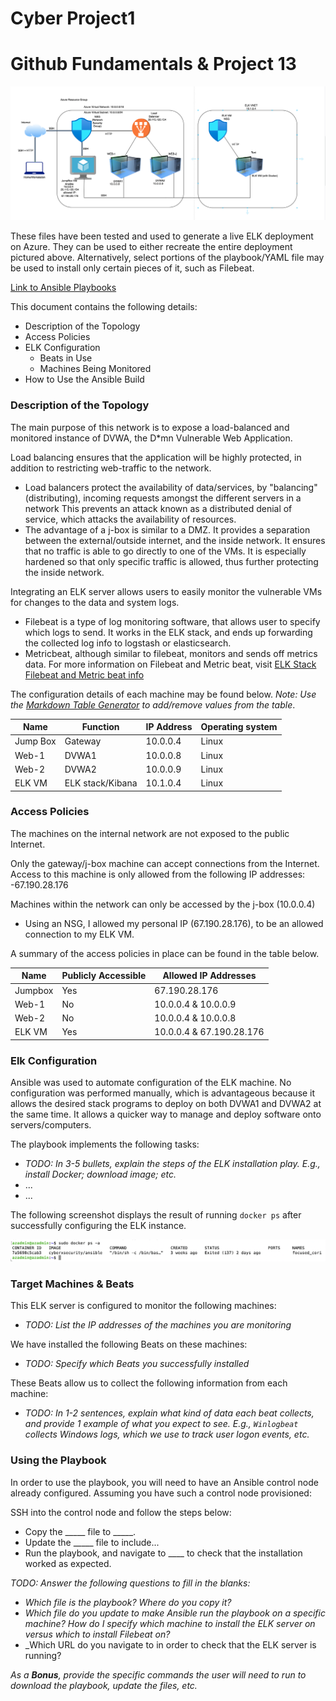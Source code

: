 # Cyber Project1
# Github Fundamentals & Project 13
![Azure VM Network Topology](https://github.com/abge0386/CyberProject1/blob/main/Images/Azure%20VM%20Diagram.png) 

These files have been tested and used to generate a live ELK deployment on Azure. They can be used to either recreate the entire deployment pictured above. Alternatively, select portions of the playbook/YAML file may be used to install only certain pieces of it, such as Filebeat.

  [Link to Ansible Playbooks](https://github.com/abge0386/CyberProject1/tree/main/Ansible)

This document contains the following details:
- Description of the Topology
- Access Policies
- ELK Configuration
  - Beats in Use
  - Machines Being Monitored
- How to Use the Ansible Build


### Description of the Topology

The main purpose of this network is to expose a load-balanced and monitored instance of DVWA, the D*mn Vulnerable Web Application.

Load balancing ensures that the application will be highly protected, in addition to restricting web-traffic to the network.
- Load balancers protect the availability of data/services, by "balancing" (distributing), incoming requests amongst the different servers in a network This prevents an attack known as a distributed denial of service, which attacks the availability of resources. 
- The advantage of a j-box is similar to a DMZ. It provides a separation between the external/outside internet, and the inside network.  It ensures that no traffic is able to go directly to one of the VMs. It is especially hardened so that only specific traffic is allowed, thus further protecting the inside network.

Integrating an ELK server allows users to easily monitor the vulnerable VMs for changes to the data and system logs.
- Filebeat is a type of log monitoring software, that allows user to specify which logs to send. It works in the ELK stack, and ends up forwarding the collected log info to logstash or elasticsearch.
- Metricbeat, although similar to filebeat, monitors and sends off metrics data.
For more information on Filebeat and Metric beat, visit [ELK Stack Filebeat and Metric beat info](https://www.elastic.co/guide/en/beats/filebeat/current/filebeat-overview.html)

The configuration details of each machine may be found below.
_Note: Use the [Markdown Table Generator](http://www.tablesgenerator.com/markdown_tables) to add/remove values from the table_.

| Name     | Function         | IP Address | Operating system |
|----------|------------------|------------|------------------|
| Jump Box | Gateway          | 10.0.0.4   | Linux            |
| Web-1    | DVWA1            | 10.0.0.8   | Linux            |
| Web-2    | DVWA2            | 10.0.0.9   | Linux            |
| ELK VM   | ELK stack/Kibana | 10.1.0.4   | Linux            |
### Access Policies

The machines on the internal network are not exposed to the public Internet. 

Only the gateway/j-box machine can accept connections from the Internet. Access to this machine is only allowed from the following IP addresses:
-67.190.28.176

Machines within the network can only be accessed by the j-box (10.0.0.4)
- Using an NSG, I allowed my personal IP (67.190.28.176), to be an allowed connection to my ELK VM.

A summary of the access policies in place can be found in the table below.

| Name    | Publicly Accessible | Allowed IP Addresses       |
|---------|---------------------|----------------------------|
| Jumpbox | Yes                 | 67.190.28.176              |
| Web-1   | No                  | 10.0.0.4 & 10.0.0.9      |
| Web-2   | No                  | 10.0.0.4 & 10.0.0.8      |
| ELK VM  | Yes                 | 10.0.0.4 & 67.190.28.176 |

### Elk Configuration

Ansible was used to automate configuration of the ELK machine. No configuration was performed manually, which is advantageous because it allows the desired stack programs to deploy on both DVWA1 and DVWA2 at the same time. It allows a quicker way to manage and deploy software onto servers/computers. 

The playbook implements the following tasks:
- _TODO: In 3-5 bullets, explain the steps of the ELK installation play. E.g., install Docker; download image; etc._
- ...
- ...

The following screenshot displays the result of running `docker ps` after successfully configuring the ELK instance.

![docker ps](https://github.com/abge0386/CyberProject1/blob/main/Images/docker-ps.png)

### Target Machines & Beats
This ELK server is configured to monitor the following machines:
- _TODO: List the IP addresses of the machines you are monitoring_

We have installed the following Beats on these machines:
- _TODO: Specify which Beats you successfully installed_

These Beats allow us to collect the following information from each machine:
- _TODO: In 1-2 sentences, explain what kind of data each beat collects, and provide 1 example of what you expect to see. E.g., `Winlogbeat` collects Windows logs, which we use to track user logon events, etc._

### Using the Playbook
In order to use the playbook, you will need to have an Ansible control node already configured. Assuming you have such a control node provisioned: 

SSH into the control node and follow the steps below:
- Copy the _____ file to _____.
- Update the _____ file to include...
- Run the playbook, and navigate to ____ to check that the installation worked as expected.

_TODO: Answer the following questions to fill in the blanks:_
- _Which file is the playbook? Where do you copy it?_
- _Which file do you update to make Ansible run the playbook on a specific machine? How do I specify which machine to install the ELK server on versus which to install Filebeat on?_
- _Which URL do you navigate to in order to check that the ELK server is running?

_As a **Bonus**, provide the specific commands the user will need to run to download the playbook, update the files, etc._

